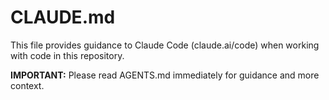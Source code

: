 # CLAUDE.md

This file provides guidance to Claude Code (claude.ai/code) when working with code in this repository.

**IMPORTANT:** Please read AGENTS.md immediately for guidance and more context.
